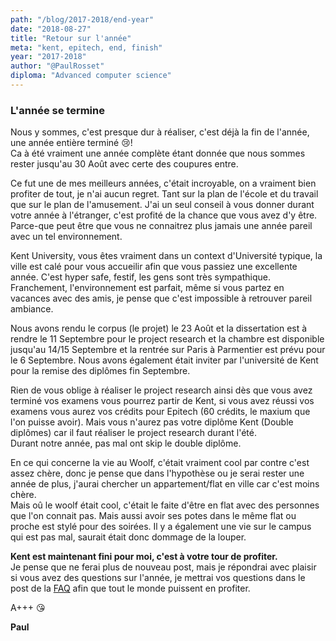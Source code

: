 ```yaml
---
path: "/blog/2017-2018/end-year"
date: "2018-08-27"
title: "Retour sur l'année"
meta: "kent, epitech, end, finish"
year: "2017-2018"
author: "@PaulRosset"
diploma: "Advanced computer science"
---
```


### L'année se termine

Nous y sommes, c'est presque dur à réaliser, c'est déjà la fin de l'année, une année entière terminé 😢!  
Ca à été vraiment une année complète étant donnée que nous sommes rester jusqu'au 30 Août avec certe des coupures entre.

Ce fut une de mes meilleurs années, c'était incroyable, on a vraiment bien profiter de tout, je n'ai aucun regret. Tant sur la plan de l'école et du travail que sur le plan de l'amusement. J'ai un seul conseil à vous donner durant votre année à l'étranger, c'est profité de la chance que vous avez d'y être. Parce-que peut être que vous ne connaitrez plus jamais une année pareil avec un tel environnement.

Kent University, vous êtes vraiment dans un context d'Université typique, la ville est calé pour vous accueilir afin que vous passiez une excellente année. C'est hyper safe, festif, les gens sont très sympathique.  
Franchement, l'environnement est parfait, même si vous partez en vacances avec des amis, je pense que c'est impossible à retrouver pareil ambiance.

Nous avons rendu le corpus (le projet) le 23 Août et la dissertation est à rendre le 11 Septembre pour le project research et la chambre est disponible jusqu'au 14/15 Septembre et la rentrée sur Paris à Parmentier est prévu pour le 6 Septembre. Nous avons également était inviter par l'université de Kent pour la remise des diplômes fin Septembre.

Rien de vous oblige à réaliser le project research ainsi dès que vous avez terminé vos examens vous pourrez partir de Kent, si vous avez réussi vos examens vous aurez vos crédits pour Epitech (60 crédits, le maxium que l'on puisse avoir). Mais vous n'aurez pas votre diplôme Kent (Double diplômes) car il faut réaliser le project research durant l'été.  
Durant notre année, pas mal ont skip le double diplôme.

En ce qui concerne la vie au Woolf, c'était vraiment cool par contre c'est assez chère, donc je pense que dans l'hypothèse ou je serai rester une année de plus, j'aurai chercher un appartement/flat en ville car c'est moins chère.  
Mais oû le woolf était cool, c'était le faite d'être en flat avec des personnes que l'on connait pas. Mais aussi avoir ses potes dans le même flat ou proche est stylé pour des soirées. Il y a également une vie sur le campus qui est pas mal, saurait était donc dommage de la louper.

**Kent est maintenant fini pour moi, c'est à votre tour de profiter.**  
Je pense que ne ferai plus de nouveau post, mais je répondrai avec plaisir si vous avez des questions sur l'année, je mettrai vos questions dans le post de la [FAQ](https://epikent.paulrossethings.com/blog/2017-2018/faq) afin que tout le monde puissent en profiter.

A+++ 😘

**Paul**
